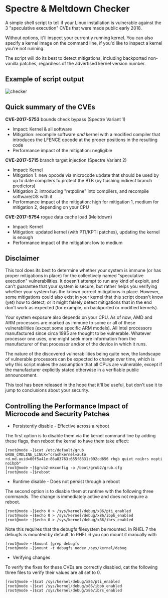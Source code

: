Spectre & Meltdown Checker
==========================

A simple shell script to tell if your Linux installation is vulnerable against the 3 "speculative execution" CVEs that were made public early 2018.

Without options, it'll inspect your currently running kernel. 
You can also specify a kernel image on the command line, if you'd like to inspect a kernel you're not running.

The script will do its best to detect mitigations, including backported non-vanilla patches, regardless of the advertised kernel version number.

## Example of script output

![checker](https://framapic.org/6O4v4AAwMenv/M6J4CFWwsB3z.png)

## Quick summary of the CVEs

**CVE-2017-5753** bounds check bypass (Spectre Variant 1)

   - Impact: Kernel & all software
   - Mitigation: recompile software *and* kernel with a modified compiler that introduces the LFENCE opcode at the proper positions in the resulting code
   - Performance impact of the mitigation: negligible

**CVE-2017-5715** branch target injection (Spectre Variant 2)

   - Impact: Kernel
   - Mitigation 1: new opcode via microcode update that should be used by up to date compilers to protect the BTB (by flushing indirect branch predictors)
   - Mitigation 2: introducing "retpoline" into compilers, and recompile software/OS with it
   - Performance impact of the mitigation: high for mitigation 1, medium for mitigation 2, depending on your CPU

**CVE-2017-5754** rogue data cache load (Meltdown)

   - Impact: Kernel
   - Mitigation: updated kernel (with PTI/KPTI patches), updating the kernel is enough
   - Performance impact of the mitigation: low to medium

## Disclaimer

This tool does its best to determine whether your system is immune (or has proper mitigations in place) for the collectively named "speculative execution" vulnerabilities. It doesn't attempt to run any kind of exploit, and can't guarantee that your system is secure, but rather helps you verifying whether your system has the known correct mitigations in place.
However, some mitigations could also exist in your kernel that this script doesn't know (yet) how to detect, or it might falsely detect mitigations that in the end don't work as expected (for example, on backported or modified kernels).

Your system exposure also depends on your CPU. As of now, AMD and ARM processors are marked as immune to some or all of these vulnerabilities (except some specific ARM models). All Intel processors manufactured since circa 1995 are thought to be vulnerable. Whatever processor one uses, one might seek more information from the manufacturer of that processor and/or of the device in which it runs.

The nature of the discovered vulnerabilities being quite new, the landscape of vulnerable processors can be expected to change over time, which is why this script makes the assumption that all CPUs are vulnerable, except if the manufacturer explicitly stated otherwise in a verifiable public announcement.

This tool has been released in the hope that it'll be useful, but don't use it to jump to conclusions about your security.

## Controlling the Performance Impact of Microcode and Security Patches    
   
* Persistently disable - Effective across a reboot   
   
The first option is to disable them via the kernel command line by adding these flags, then reboot the kernel to have them take effect:   
   
```   
[root@node ~]$cat /etc/default/grub    
GRUB_CMDLINE_LINUX="crashkernel=auto rd.md.uuid=00f5a41e:86a83763:655f8331:092cd656 rhgb quiet noibrs nopti noibpb"   
[root@node ~]$grub2-mkconfig -o /boot/grub2/grub.cfg   
[root@node ~]$reboot   
```   

   
* Runtime disable - Does not persist through a reboot   
   
The second option is to disable them at runtime with the following three commands. The change is immediately active and does not require a reboot.   
   
```   
[root@node ~]$echo 0 > /sys/kernel/debug/x86/pti_enabled   
[root@node ~]$echo 0 > /sys/kernel/debug/x86/ibpb_enabled   
[root@node ~]$echo 0 > /sys/kernel/debug/x86/ibrs_enabled   
```   
   
Note this requires that the debugfs filesystem be mounted. In RHEL 7 the debugfs is mounted by default. In RHEL 6 you can mount it manually with   
   
```   
[root@node ~]$mount |grep debugfs   
[root@node ~]$mount -t debugfs nodev /sys/kernel/debug   
```   
   
* Verifying changes   
   
To verify the fixes for these CVEs are correctly disabled, cat the following three files to verify their values are all set to 0.   
   
```   
[root@node ~]$cat /sys/kernel/debug/x86/pti_enabled   
[root@node ~]$cat /sys/kernel/debug/x86/ibpb_enabled   
[root@node ~]$cat /sys/kernel/debug/x86/ibrs_enabled   
```   
